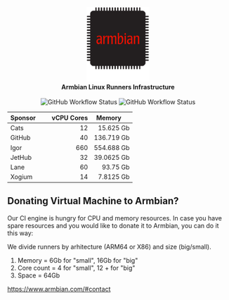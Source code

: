 <p align="center">
  <a href="#build-framework">
  <img src="https://raw.githubusercontent.com/armbian/build/master/.github/armbian-logo.png" alt="Armbian logo" width="144">
  </a><br>
  <strong>Armbian Linux Runners Infrastructure</strong><br>
<br>
<img alt="GitHub Workflow Status" src="https://img.shields.io/badge/dynamic/json?label=VIRTUAL%20CPU%20COUNT&query=CPU&cacheSeconds=10&style=for-the-badge&url=https%3A%2F%2Fgithub.com%2Farmbian%2Fscripts%2Freleases%2Fdownload%2Fstatus%2Frunners_capacity.json"> <img alt="GitHub Workflow Status" src="https://img.shields.io/badge/dynamic/json?label=MEMORY%20in%20MB&query=MEM&cacheSeconds=10&style=for-the-badge&url=https%3A%2F%2Fgithub.com%2Farmbian%2Fscripts%2Freleases%2Fdownload%2Fstatus%2Frunners_capacity.json">
</p>

|Sponsor &nbsp;&nbsp;&nbsp;&nbsp;&nbsp;| vCPU Cores |Memory&nbsp;&nbsp;&nbsp;&nbsp;&nbsp;|
|--|--:|--:|
|Cats|12|15.625 Gb|
|GitHub|40|136.719 Gb|
|Igor|660|554.688 Gb|
|JetHub|32|39.0625 Gb|
|Lane|60|93.75 Gb|
|Xogium|14|7.8125 Gb|
## Donating Virtual Machine to Armbian?

Our CI engine is hungry for CPU and memory resources. In case you have spare resources and you would like to donate it to Armbian, you can do it this way:

We divide runners by arhitecture (ARM64 or X86) and size (big/small).

1. Memory = 6Gb for "small", 16Gb for "big"
3. Core count = 4 for "small", 12 + for "big"
4. Space = 64Gb

https://www.armbian.com/#contact
